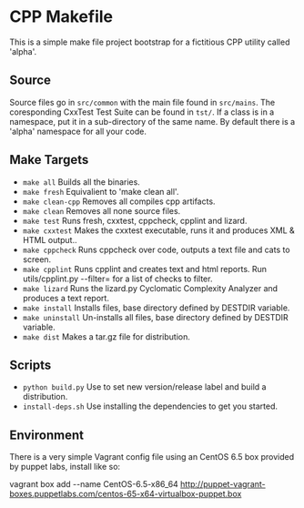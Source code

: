 CPP Makefile
============

This is a simple make file project bootstrap for a fictitious CPP utility called 'alpha'.

Source
------

Source files go in `src/common` with the main file found in `src/mains`. The coresponding CxxTest Test Suite can be found in `tst/`. If a class is in a namespace, put it in a sub-directory of the same name. By default there is a 'alpha' namespace for all your code.

Make Targets
------------

- `make all` Builds all the binaries.
- `make fresh` Equivalient to 'make clean all'.
- `make clean-cpp` Removes all compiles cpp artifacts.
- `make clean` Removes all none source files.
- `make test` Runs fresh, cxxtest, cppcheck, cpplint and lizard.
- `make cxxtest` Makes the cxxtest executable, runs it and produces XML & HTML output..
- `make cppcheck` Runs cppcheck over code, outputs a text file and cats to screen.
- `make cpplint` Runs cpplint and creates text and html reports. Run utils/cpplint.py --filter= for a list of checks to filter.
- `make lizard` Runs the lizard.py Cyclomatic Complexity Analyzer and produces a text report.
- `make install` Installs files, base directory defined by DESTDIR variable.
- `make uninstall` Un-installs all files, base directory defined by DESTDIR variable.
- `make dist` Makes a tar.gz file for distribution.

Scripts
-------

- `python build.py` Use to set new version/release label and build a distribution.
- `install-deps.sh` Use installing the dependencies to get you started.

Environment
-----------

There is a very simple Vagrant config file using an CentOS 6.5 box provided by puppet labs, install like so:

vagrant box add --name CentOS-6.5-x86_64 http://puppet-vagrant-boxes.puppetlabs.com/centos-65-x64-virtualbox-puppet.box
